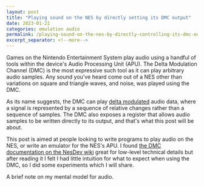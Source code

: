 ```yaml
---
layout: post
title: "Playing sound on the NES by directly setting its DMC output"
date: 2023-01-21
categories: emulation audio
permalink: /playing-sound-on-the-nes-by-directly-controlling-its-dmc-output
excerpt_separator: <!--more-->
---
```


Games on the Nintendo Entertainment System play audio using a handful of
tools within the device's Audio Processing Unit (APU). The Delta Modulation
Channel (DMC) is the most expressive such tool as it can play arbitrary audio
samples. Any sound you've heard come out of a NES other than variations on
square and triangle waves, and noise, was played using the DMC.

As its name suggests, the DMC can play [delta
modulated](https://en.wikipedia.org/wiki/Delta_modulation)
audio data, where a signal is represented by a sequence of relative changes
rather than a sequence of samples. The DMC also exposes a register that allows
audio samples to be written directly to its output, and that's what this post
will be about.

This post is aimed at people looking to write programs to play
audio on the NES, or write an emulator for the NES's APU. I found [the DMC
documentation on the NesDev wiki](https://www.nesdev.org/wiki/APU_DMC) great for
low-level technical details but after reading it I felt I had little
intuition for what to expect when using the DMC, so I did some experiments which
I will share.

A brief note on my mental model for audio.


